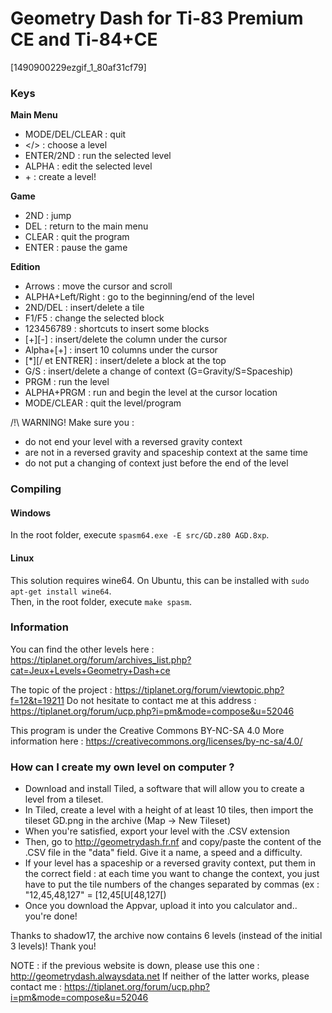 # Geometry Dash for Ti-83 Premium CE and Ti-84+CE

[1490900229ezgif_1_80af31cf79]


### Keys
__Main Menu__
- MODE/DEL/CLEAR : quit
- </> : choose a level
- ENTER/2ND : run the selected level
- ALPHA : edit the selected level
- \+ : create a level!


__Game__
- 2ND : jump
- DEL : return to the main menu
- CLEAR : quit the program
- ENTER : pause the game

__Edition__
- Arrows : move the cursor and scroll
- ALPHA+Left/Right : go to the beginning/end of the level
- 2ND/DEL : insert/delete a tile
- F1/F5 : change the selected block
- 123456789 : shortcuts to insert some blocks
- [+][-] : insert/delete the column under the cursor
- Alpha+[+] : insert 10 columns under the cursor
- [*][/ et ENTRER] : insert/delete a block at the top
- G/S : insert/delete a change of context (G=Gravity/S=Spaceship)
- PRGM : run the level
- ALPHA+PRGM : run and begin the level at the cursor location
- MODE/CLEAR : quit the level/program

/!\ WARNING! Make sure you :
- do not end your level with a reversed gravity context
- are not in a reversed gravity and spaceship context at the same time
- do not put a changing of context just before the end of the level


### Compiling
#### Windows
In the root folder, execute `spasm64.exe -E src/GD.z80 AGD.8xp`.

#### Linux
This solution requires wine64. On Ubuntu, this can be installed with `sudo apt-get install wine64`.  
Then, in the root folder, execute `make spasm`.


### Information
You can find the other levels here : https://tiplanet.org/forum/archives_list.php?cat=Jeux+Levels+Geometry+Dash+ce

The topic of the project :
https://tiplanet.org/forum/viewtopic.php?f=12&t=19211
Do not hesitate to contact me at this address :
https://tiplanet.org/forum/ucp.php?i=pm&mode=compose&u=52046

This program is under the Creative Commons BY-NC-SA 4.0
More information here : https://creativecommons.org/licenses/by-nc-sa/4.0/
 

### How can I create my own level on computer ?
- Download and install Tiled, a software that will allow you to create a level from a tileset.
- In Tiled, create a level with a height of at least 10 tiles, then import the tileset GD.png in the archive (Map -> New Tileset)
- When you're satisfied, export your level with the .CSV extension
- Then, go to http://geometrydash.fr.nf and copy/paste the content of the .CSV file in the "data" field. Give it a name, a speed and a difficulty. 
- If your level has a spaceship or a reversed gravity context, put them in the correct field : at each time you want to change the context, you just have to put the tile numbers of the changes separated by commas (ex : "12,45,48,127" = [12,45[U[48,127[)
- Once you download the Appvar, upload it into you calculator and.. you're done!


Thanks to shadow17, the archive now contains 6 levels (instead of the initial 3 levels)! Thank you!


NOTE : if the previous website is down, please use this one : http://geometrydash.alwaysdata.net
If neither of the latter works, please contact me : https://tiplanet.org/forum/ucp.php?i=pm&mode=compose&u=52046
